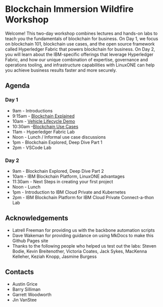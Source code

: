# Blockchain Immersion Wildfire Workshop
Welcome! This two-day workshop combines lectures and hands-on labs to teach you the fundamentals of blockchain for business. On Day 1, we focus on blockchain 101, blockchain use cases, and the open source framework called Hyperledger Fabric that powers blockchain for business. On Day 2, you will learn about the IBM-specific offerings that leverage Hyperledger Fabric, and how our unique combination of expertise, governance and operations tooling, and infrastructure capabilities with LinuxONE can help you achieve business results faster and more securely.

## Agenda

### Day 1
* 9am - Introductions
* 9:15am - [Blockchain Explained](BlockchainExplained.pdf "blockchain explained")
* 10am - [Vehicle Lifecycle Demo](Vehicle_Lifecycle_Demo.pdf "vehicle lifecycle demo")
* 10:30am -[Blockchain Use Cases](Blockchain_Use_Cases_Dallas.pdf "blockchain use cases")
* 11am - Hyperledger Fabric Lab
* Noon - Lunch / Informal use case discussions
* 1pm - Blockchain Explored, Deep Dive Part 1
* 2pm - VSCode Lab

### Day 2
* 9am - Blockchain Explored, Deep Dive Part 2
* 10am - IBM Blockchain Platform, LinuxONE advantages
* 11:30am - Next Steps in creating your first project
* Noon - Lunch
* 1pm - Introduction to IBM Cloud Private and Kubernetes
* 2pm - IBM Blockchain Platform for IBM Cloud Private Connect-a-thon Lab

## Acknowledgements

* Latrell Freeman for providing us with the backbone automation scripts
* Dave Wakeman for providing guidance on using MkDocs to make this Github Pages site
* Thanks to the following people who helped us test out the labs: Steven Bodie, Kevin Breitenother, Victoria Coates, Jack Sykes, MacKenna Kelleher, Keziah Knopp, Jasmine Burgess


## Contacts
* Austin Grice
* Barry Silliman
* Garrett Woodworth
* Jin VanStee
